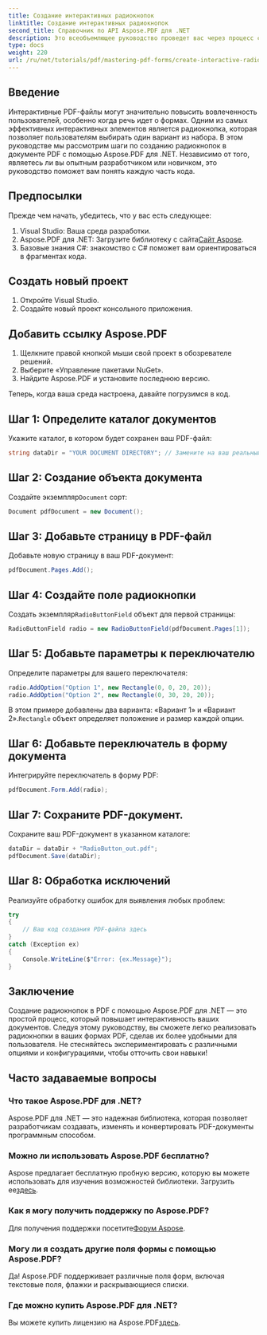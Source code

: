 ```yaml
---
title: Создание интерактивных радиокнопок
linktitle: Создание интерактивных радиокнопок
second_title: Справочник по API Aspose.PDF для .NET
description: Это всеобъемлющее руководство проведет вас через процесс создания интерактивных радиокнопок в документах PDF с использованием Aspose.PDF для .NET. С четкими пошаговыми инструкциями и примером кода.
type: docs
weight: 220
url: /ru/net/tutorials/pdf/mastering-pdf-forms/create-interactive-radio-buttons/
---
```

## Введение

Интерактивные PDF-файлы могут значительно повысить вовлеченность пользователей, особенно когда речь идет о формах. Одним из самых эффективных интерактивных элементов является радиокнопка, которая позволяет пользователям выбирать один вариант из набора. В этом руководстве мы рассмотрим шаги по созданию радиокнопок в документе PDF с помощью Aspose.PDF для .NET. Независимо от того, являетесь ли вы опытным разработчиком или новичком, это руководство поможет вам понять каждую часть кода.

## Предпосылки

Прежде чем начать, убедитесь, что у вас есть следующее:

1. Visual Studio: Ваша среда разработки.
2.  Aspose.PDF для .NET: Загрузите библиотеку с сайта[Сайт Aspose](https://releases.aspose.com/pdf/net/).
3. Базовые знания C#: знакомство с C# поможет вам ориентироваться в фрагментах кода.

## Создать новый проект

1. Откройте Visual Studio.
2. Создайте новый проект консольного приложения.

## Добавить ссылку Aspose.PDF

1. Щелкните правой кнопкой мыши свой проект в обозревателе решений.
2. Выберите «Управление пакетами NuGet».
3. Найдите Aspose.PDF и установите последнюю версию.

Теперь, когда ваша среда настроена, давайте погрузимся в код.

## Шаг 1: Определите каталог документов

Укажите каталог, в котором будет сохранен ваш PDF-файл:

```csharp
string dataDir = "YOUR DOCUMENT DIRECTORY"; // Замените на ваш реальный путь
```

## Шаг 2: Создание объекта документа

 Создайте экземпляр`Document` сорт:

```csharp
Document pdfDocument = new Document();
```

## Шаг 3: Добавьте страницу в PDF-файл

Добавьте новую страницу в ваш PDF-документ:

```csharp
pdfDocument.Pages.Add();
```

## Шаг 4: Создайте поле радиокнопки

 Создать экземпляр`RadioButtonField` объект для первой страницы:

```csharp
RadioButtonField radio = new RadioButtonField(pdfDocument.Pages[1]);
```

## Шаг 5: Добавьте параметры к переключателю

Определите параметры для вашего переключателя:

```csharp
radio.AddOption("Option 1", new Rectangle(0, 0, 20, 20));
radio.AddOption("Option 2", new Rectangle(0, 30, 20, 20));
```

В этом примере добавлены два варианта: «Вариант 1» и «Вариант 2».`Rectangle` объект определяет положение и размер каждой опции.

## Шаг 6: Добавьте переключатель в форму документа

Интегрируйте переключатель в форму PDF:

```csharp
pdfDocument.Form.Add(radio);
```

## Шаг 7: Сохраните PDF-документ.

Сохраните ваш PDF-документ в указанном каталоге:

```csharp
dataDir = dataDir + "RadioButton_out.pdf";
pdfDocument.Save(dataDir);
```

## Шаг 8: Обработка исключений

Реализуйте обработку ошибок для выявления любых проблем:

```csharp
try
{
    // Ваш код создания PDF-файла здесь
}
catch (Exception ex)
{
    Console.WriteLine($"Error: {ex.Message}");
}
```

## Заключение

Создание радиокнопок в PDF с помощью Aspose.PDF для .NET — это простой процесс, который повышает интерактивность ваших документов. Следуя этому руководству, вы сможете легко реализовать радиокнопки в ваших формах PDF, сделав их более удобными для пользователя. Не стесняйтесь экспериментировать с различными опциями и конфигурациями, чтобы отточить свои навыки!

## Часто задаваемые вопросы

### Что такое Aspose.PDF для .NET?
Aspose.PDF для .NET — это надежная библиотека, которая позволяет разработчикам создавать, изменять и конвертировать PDF-документы программным способом.

### Можно ли использовать Aspose.PDF бесплатно?
 Aspose предлагает бесплатную пробную версию, которую вы можете использовать для изучения возможностей библиотеки. Загрузить ее[здесь](https://releases.aspose.com/).

### Как я могу получить поддержку по Aspose.PDF?
 Для получения поддержки посетите[Форум Aspose](https://forum.aspose.com/c/pdf/10).

### Могу ли я создать другие поля формы с помощью Aspose.PDF?
Да! Aspose.PDF поддерживает различные поля форм, включая текстовые поля, флажки и раскрывающиеся списки.

### Где можно купить Aspose.PDF для .NET?
 Вы можете купить лицензию на Aspose.PDF[здесь](https://purchase.aspose.com/buy).